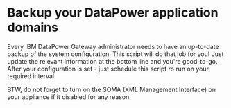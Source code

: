 # Backup your DataPower application domains

Every IBM DataPower Gateway administrator needs to have an up-to-date backup of the system configuration. This script will do that job for you! Just update the relevant information at the bottom line and you're good-to-go.
After your configuration is set - just schedule this script ro run on your required interval.


BTW, do not forget to turn on the SOMA (XML Management Interface) on your appliance if it disabled for any reason.
